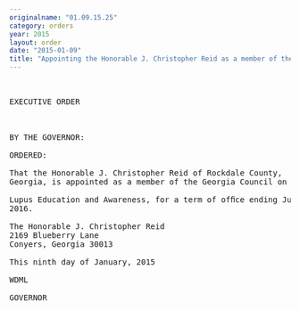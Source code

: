 ```yaml
---
originalname: "01.09.15.25"
category: orders
year: 2015
layout: order
date: "2015-01-09"
title: "Appointing the Honorable J. Christopher Reid as a member of the Georgia Council on Lupus Education"
---
```

<pre>
 

EXECUTIVE ORDER

 

BY THE GOVERNOR:

ORDERED:

That the Honorable J. Christopher Reid of Rockdale County,
Georgia, is appointed as a member of the Georgia Council on

Lupus Education and Awareness, for a term of ofﬁce ending July 1,
2016.

The Honorable J. Christopher Reid
2169 Blueberry Lane
Conyers, Georgia 30013

This ninth day of January, 2015

WDML

GOVERNOR

 

 

</pre>
